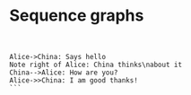 # Sequence graphs
​
```sequence {theme="hand"}
Alice->China: Says hello
Note right of Alice: China thinks\nabout it
China-->Alice: How are you?
Alice->>China: I am good thanks!
​```
